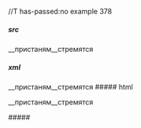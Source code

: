 //T has-passed:no
example 378
##### src
__пристаням__стремятся
##### xml
<?xml version="1.0" encoding="UTF-8"?>
<!DOCTYPE document SYSTEM "CommonMark.dtd">
<document xmlns="http://commonmark.org/xml/1.0">
  <paragraph>
    <text>__пристаням__стремятся</text>
  </paragraph>
</document>
##### html
<p>__пристаням__стремятся</p>
#####
